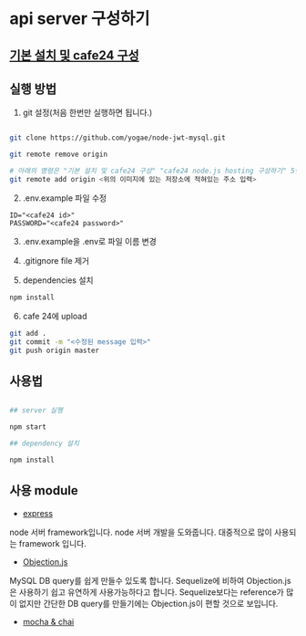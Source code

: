 # api server 구성하기

## [기본 설치 및 cafe24 구성](https://github.com/yogae/cafe24-node-base-setting.git)

## 실행 방법

1. git 설정(처음 한번만 실행하면 됩니다.)

```bash

git clone https://github.com/yogae/node-jwt-mysql.git

git remote remove origin

# 아래의 명령은 "기본 설치 및 cafe24 구성" "cafe24 node.js hosting 구성하기" 5번 "cafe24 git 설정"에서 저정소의 주소를 입력하시면 됩니다.(입력 시 주소 앞에 있는 git이라는 단어는 빼고 입력합니다.)
git remote add origin <위의 이미지에 있는 저장소에 적혀있는 주소 입력>
``` 

2. .env.example 파일 수정

```
ID="<cafe24 id>"
PASSWORD="<cafe24 password>"
```

3. .env.example을 .env로 파일 이름 변경

4. .gitignore file 제거

5. dependencies 설치

``` bash
npm install
```
6. cafe 24에 upload

``` bash
git add .
git commit -m "<수정된 message 입력>"
git push origin master
```

## 사용법

```bash

## server 실행

npm start

## dependency 설치

npm install

```

## 사용 module

- [express](https://expressjs.com/ko/)

node 서버 framework입니다. node 서버 개발을 도와줍니다. 대중적으로 많이 사용되는 framework 입니다.

- [Objection.js](https://vincit.github.io/objection.js/)

MySQL DB query를 쉽게 만들수 있도록 합니다. Sequelize에 비하여 Objection.js은 사용하기 쉽고 유연하게 사용가능하다고 합니다.
Sequelize보다는 reference가 많이 없지만 간단한 DB query를 만들기에는 Objection.js이 편할 것으로 보입니다.

- [mocha & chai]()